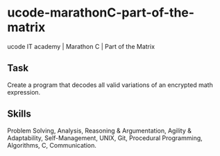 # ucode-marathonC-part-of-the-matrix
ucode IT academy | Marathon C | Part of the Matrix

## Task
Create a program that decodes all valid variations of an encrypted math expression.

## Skills
Problem Solving, Analysis, Reasoning & Argumentation, Agility & Adaptability, Self-Management, UNIX, Git, Procedural Programming, Algorithms, C, Communication.
